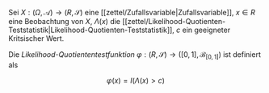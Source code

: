 Sei $X : (\Omega, \mathcal{A}) \to (R, \mathscr{S})$ eine [[zettel/Zufallsvariable|Zufallsvariable]], $x \in R$ eine Beobachtung von $X$, $\Lambda(x)$ die [[zettel/Likelihood-Quotienten-Teststatistik|Likelihood-Quotienten-Teststatistik]], $c$ ein geeigneter Kritsischer Wert.

Die *Likelihood-Quotiententestfunktion* $\varphi : (R, \mathscr{S}) \to ([0, 1], \mathscr{B}_{[0, 1]})$ ist definiert als

$$
	\varphi(x) = I(\Lambda(x) \gt c)
$$